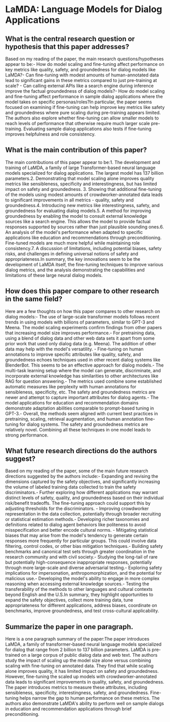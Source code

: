 # LaMDA: Language Models for Dialog Applications

## What is the central research question or hypothesis that this paper addresses?

Based on my reading of the paper, the main research questions/hypotheses appear to be:- How do model scaling and fine-tuning affect performance on key metrics like quality, safety, and groundedness for dialog models like LaMDA?- Can fine-tuning with modest amounts of human-annotated data lead to significant gains in these metrics compared to just pre-training at scale? - Can calling external APIs like a search engine during inference improve the factual groundedness of dialog models?- How do model scaling and fine-tuning affect performance in sample dialog applications where the model takes on specific personas/roles?In particular, the paper seems focused on examining if fine-tuning can help improve key metrics like safety and groundedness where pure scaling during pre-training appears limited. The authors also explore whether fine-tuning can allow smaller models to reach levels of performance that otherwise require much larger scale pre-training. Evaluating sample dialog applications also tests if fine-tuning improves helpfulness and role consistency.


## What is the main contribution of this paper?

The main contributions of this paper appear to be:1. The development and training of LaMDA, a family of large Transformer-based neural language models specialized for dialog applications. The largest model has 137 billion parameters.2. Demonstrating that model scaling alone improves quality metrics like sensibleness, specificity and interestingness, but has limited impact on safety and groundedness. 3. Showing that additional fine-tuning of the models using modest amounts of crowdworker-annotated data leads to significant improvements in all metrics - quality, safety and groundedness.4. Introducing new metrics like interestingness, safety, and groundedness for evaluating dialog models.5. A method for improving groundedness by enabling the model to consult external knowledge sources like a search engine. This allows the model to provide factual responses supported by sources rather than just plausible sounding ones.6. An analysis of the model's performance when adapted to specific applications like education and recommendations through preconditioning. Fine-tuned models are much more helpful while maintaining role consistency.7. A discussion of limitations, including potential biases, safety risks, and challenges in defining universal notions of safety and appropriateness.In summary, the key innovations seem to be the development of LaMDA itself, the fine-tuning techniques to improve various dialog metrics, and the analysis demonstrating the capabilities and limitations of these large neural dialog models.


## How does this paper compare to other research in the same field?

Here are a few thoughts on how this paper compares to other research on dialog models:- The use of large-scale transformer models follows recent trends in using models with billions of parameters, similar to GPT-3 and Meena. The model scaling experiments confirm findings from other papers that increasing model size improves performance.- For pretraining data, using a blend of dialog data and other web data sets it apart from some prior work that used only dialog data (e.g. Meena). The addition of other data may help with the model's versatility. - Fine-tuning on human annotations to improve specific attributes like quality, safety, and groundedness echoes techniques used in other recent dialog systems like BlenderBot. This seems to be an effective approach for dialog models.- The multi-task learning setup where the model can generate, discriminate, and incorporate external knowledge has similarities to other architectures like RAG for question answering.- The metrics used combine some established automatic measures like perplexity with human annotations for sensibleness, specificity, etc. The safety and groundedness metrics are newer and attempt to capture important attributes for dialog agents.- The model applications for education and recommendation domains demonstrate adaptation abilities comparable to prompt-based tuning in GPT-3.- Overall, the methods seem aligned with current best practices in pretraining, scaling, retrieval augmentation, and human annotation fine-tuning for dialog systems. The safety and groundedness metrics are relatively novel. Combining all these techniques in one model leads to strong performance.


## What future research directions do the authors suggest?

Based on my reading of the paper, some of the main future research directions suggested by the authors include:- Expanding and revising the dimensions captured by the safety objectives, and significantly increasing the volume of labeled training data collected to train the safety discriminators.- Further exploring how different applications may warrant distinct levels of safety, quality, and groundedness based on their individual risk/benefit tradeoffs. The fine-tuning approach could support this by adjusting thresholds for the discriminators. - Improving crowdworker representation in the data collection, potentially through broader recruiting or statistical estimation methods.- Developing richer taxonomies and definitions related to dialog agent behaviors like politeness to avoid misspecification and better encode cultural norms. - Mitigating statistical biases that may arise from the model's tendency to generate certain responses more frequently for particular groups. This could involve data filtering, control codes, or other bias mitigation techniques.- Building safety benchmarks and canonical test sets through greater coordination in the research community and with civil society.- Studying the long-tail of rare but potentially high-consequence inappropriate responses, potentially through more large-scale and diverse adversarial testing.- Exploring safety implications for impersonation, anthropomorphization, and the potential for malicious use.- Developing the model's ability to engage in more complex reasoning when accessing external knowledge sources.- Testing the transferability of the methods to other languages and cultural contexts beyond English and the U.S.In summary, they highlight opportunities to expand the safety objectives, collect more training data, tune appropriateness for different applications, address biases, coordinate on benchmarks, improve groundedness, and test cross-cultural applicability.


## Summarize the paper in one paragraph.

Here is a one paragraph summary of the paper:The paper introduces LaMDA, a family of transformer-based neural language models specialized for dialog that range from 2 billion to 137 billion parameters. LaMDA is pre-trained on a large corpus of public dialog data and web text. The authors study the impact of scaling up the model size alone versus combining scaling with fine-tuning on annotated data. They find that while scaling alone improves quality, it has limited impact on safety and groundedness. However, fine-tuning the scaled up models with crowdworker-annotated data leads to significant improvements in quality, safety, and groundedness. The paper introduces metrics to measure these attributes, including sensibleness, specificity, interestingness, safety, and groundedness. Fine-tuning helps narrow the gap to human performance on these metrics. The authors also demonstrate LaMDA's ability to perform well on sample dialogs in education and recommendation applications through brief preconditioning.
